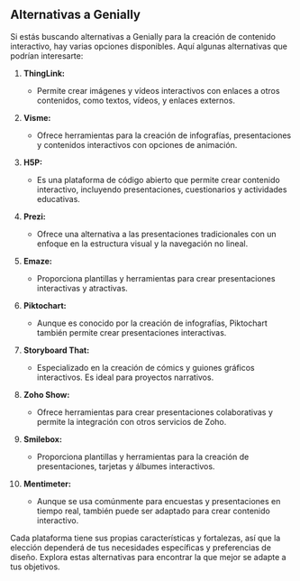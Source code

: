 ## Alternativas a Genially

Si estás buscando alternativas a Genially para la creación de contenido interactivo, hay varias opciones disponibles. Aquí algunas alternativas que podrían interesarte:

1. **ThingLink:**
   - Permite crear imágenes y vídeos interactivos con enlaces a otros contenidos, como textos, vídeos, y enlaces externos.

2. **Visme:**
   - Ofrece herramientas para la creación de infografías, presentaciones y contenidos interactivos con opciones de animación.

3. **H5P:**
   - Es una plataforma de código abierto que permite crear contenido interactivo, incluyendo presentaciones, cuestionarios y actividades educativas.

4. **Prezi:**
   - Ofrece una alternativa a las presentaciones tradicionales con un enfoque en la estructura visual y la navegación no lineal.

5. **Emaze:**
   - Proporciona plantillas y herramientas para crear presentaciones interactivas y atractivas.

6. **Piktochart:**
   - Aunque es conocido por la creación de infografías, Piktochart también permite crear presentaciones interactivas.

7. **Storyboard That:**
   - Especializado en la creación de cómics y guiones gráficos interactivos. Es ideal para proyectos narrativos.

8. **Zoho Show:**
   - Ofrece herramientas para crear presentaciones colaborativas y permite la integración con otros servicios de Zoho.

9. **Smilebox:**
   - Proporciona plantillas y herramientas para la creación de presentaciones, tarjetas y álbumes interactivos.

10. **Mentimeter:**
    - Aunque se usa comúnmente para encuestas y presentaciones en tiempo real, también puede ser adaptado para crear contenido interactivo.

Cada plataforma tiene sus propias características y fortalezas, así que la elección dependerá de tus necesidades específicas y preferencias de diseño. Explora estas alternativas para encontrar la que mejor se adapte a tus objetivos.

